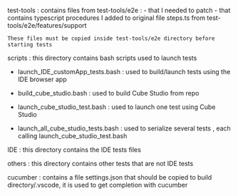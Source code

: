 test-tools : contains files from test-tools/e2e : - that I needed to patch - that contains typescript procedures I added to original file steps.ts from test-tools/e2e/features/support

    These files must be copied inside test-tools/e2e directory before starting tests

scripts : this directory contains bash scripts used to launch tests

- launch_IDE_customApp_tests.bash : used to build/launch tests using the IDE browser app 

- build_cube_studio.bash : used to build Cube Studio from repo 

- launch_cube_studio_test.bash : used to launch one test using Cube Studio

- launch_all_cube_studio_tests.bash : used to serialize several tests , each calling launch_cube_studio_test.bash

IDE : this directory contains the IDE tests files

others : this directory contains other tests that are not IDE tests

cucumber : contains a file settings.json that should be copied to build directory/.vscode, it is used to get completion with cucumber
